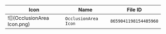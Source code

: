 | Icon | Name | File ID |
| ---  | ---  | ---     |
| ![](OcclusionArea Icon.png) | `OcclusionArea Icon` | `8659041198154485960` |
